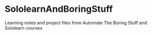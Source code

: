 # SololearnAndBoringStuff

Learning notes and project files from Automate The Boring Stuff and Sololearn courses 
